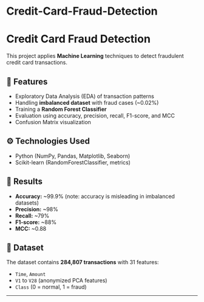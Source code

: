 # Credit-Card-Fraud-Detection
# Credit Card Fraud Detection

This project applies **Machine Learning** techniques to detect fraudulent credit card transactions.  

## 📌 Features
- Exploratory Data Analysis (EDA) of transaction patterns  
- Handling **imbalanced dataset** with fraud cases (~0.02%)  
- Training a **Random Forest Classifier**  
- Evaluation using accuracy, precision, recall, F1-score, and MCC  
- Confusion Matrix visualization  

## ⚙️ Technologies Used
- Python (NumPy, Pandas, Matplotlib, Seaborn)  
- Scikit-learn (RandomForestClassifier, metrics)  

## 🚀 Results
- **Accuracy:** ~99.9% (note: accuracy is misleading in imbalanced datasets)  
- **Precision:** ~98%  
- **Recall:** ~79%  
- **F1-score:** ~88%  
- **MCC:** ~0.88  

## 📂 Dataset
The dataset contains **284,807 transactions** with 31 features:  
- `Time`, `Amount`  
- `V1` to `V28` (anonymized PCA features)  
- `Class` (0 = normal, 1 = fraud)  

---

